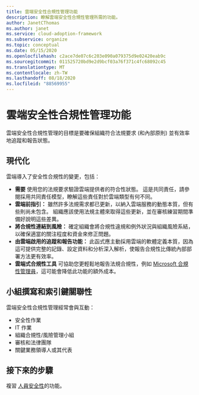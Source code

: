 ```yaml
---
title: 雲端安全性合規性管理功能
description: 瞭解雲端安全性合規性管理所需的功能。
author: JanetCThomas
ms.author: janet
ms.service: cloud-adoption-framework
ms.subservice: organize
ms.topic: conceptual
ms.date: 05/15/2020
ms.openlocfilehash: c2ace7de07c6c203e090a079375d9e02420eab9c
ms.sourcegitcommit: 011525720bd9e2d9bcf03a76f371c4fc68092c45
ms.translationtype: MT
ms.contentlocale: zh-TW
ms.lasthandoff: 08/18/2020
ms.locfileid: "88569955"
---
```

# <a name="cloud-security-compliance-management-functions"></a>雲端安全性合規性管理功能

雲端安全性合規性管理的目標是要確保組織符合法規要求 (和內部原則) 並有效率地追蹤和報告狀態。

## <a name="modernization"></a>現代化

雲端導入了安全性合規性的變更，包括：

- **需要** 使用您的法規要求驗證雲端提供者的符合性狀態。 這是共同責任，請參閱採用共同責任模型，瞭解這些責任對於雲端類型有何不同。
- **雲端前指引：** 雖然許多法規需求都已更新，以納入雲端服務的動態本質，但有些則尚未包含。 組織應該使用法規主體來取得這些更新，並在審核練習期間準備好說明這些差異。
- **將合規性連結到風險：** 確定組織會將合規性違規和例外狀況與組織風險系結，以確保適當的關注程度和資金來修正問題。
- **由雲端啟用的追蹤和報告功能：** 此函式應主動採用雲端的軟體定義本質，因為這可提供完整的記錄、設定資料和分析深入解析，使報告合規性比傳統內部部署方法更有效率。
- **雲端式合規性工具** 可協助您更輕鬆地報告法規合規性，例如 [Microsoft 合規性管理員](/microsoft-365/compliance/compliance-manager-overview)，這可能會降低此功能的額外成本。

## <a name="team-composition-and-key-relationships"></a>小組撰寫和索引鍵關聯性

雲端安全性合規性管理經常會與互動：

- 安全性作業
- IT 作業
- 組織合規性/風險管理小組
- 審核和法律團隊
- 關鍵業務領導人或其代表

## <a name="next-steps"></a>接下來的步驟

複習 [人員安全性](./cloud-security-people.md)的功能。
